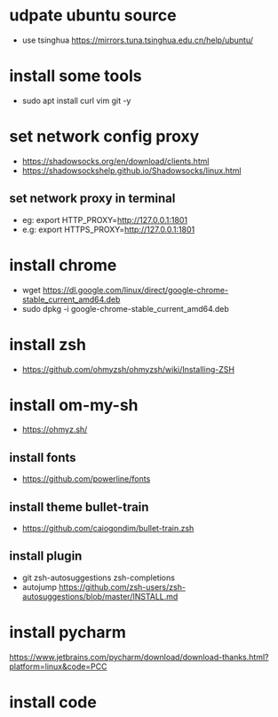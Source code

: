 # udpate ubuntu source
- use tsinghua https://mirrors.tuna.tsinghua.edu.cn/help/ubuntu/

# install some tools
- sudo apt install curl vim git -y

# set network config proxy
- https://shadowsocks.org/en/download/clients.html
- https://shadowsockshelp.github.io/Shadowsocks/linux.html

## set network proxy in terminal
- eg: export HTTP_PROXY=http://127.0.0.1:1801
- e.g: export HTTPS_PROXY=http://127.0.0.1:1801
 
# install chrome
- wget https://dl.google.com/linux/direct/google-chrome-stable_current_amd64.deb
- sudo dpkg -i google-chrome-stable_current_amd64.deb

# install zsh
- https://github.com/ohmyzsh/ohmyzsh/wiki/Installing-ZSH
# install om-my-sh
- https://ohmyz.sh/
## install fonts
- https://github.com/powerline/fonts
## install theme bullet-train
- https://github.com/caiogondim/bullet-train.zsh
## install plugin
- git zsh-autosuggestions zsh-completions
- autojump https://github.com/zsh-users/zsh-autosuggestions/blob/master/INSTALL.md

# install pycharm
https://www.jetbrains.com/pycharm/download/download-thanks.html?platform=linux&code=PCC
# install code
